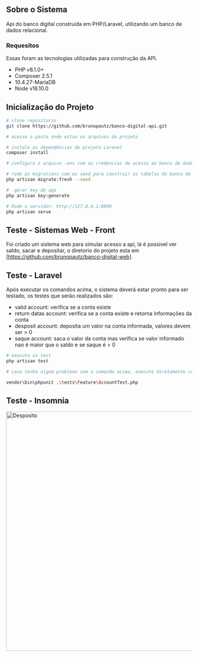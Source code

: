 ## Sobre o Sistema

Api do banco digital construida em PHP/Laravel, utilizando um banco de dados relacional.

### Requesitos

Essas foram as tecnologias utilizadas para construção da API.

- PHP v8.1.0+
- Composer 2.5.1   
- 10.4.27-MariaDB  
- Node v16.10.0


## Inicialização do Projeto
```bash
# clone repositorio
git clone https://github.com/brunopautz/banco-digital-api.git

# acesse a pasta onde estao os arquivos do projeto

# instale as dependências do projeto Laravel
composer install

# configura o arquivo .env com as credencias de acesso ao banco de dados

# rode as migrations com os seed para construir as tabelas do banco de dados e popular com dados
php artisan migrate:fresh --seed

#  gerar key do app
php artisan key:generate

# Rode o servidor: http://127.0.0.1:8000
php artisan serve
```

## Teste - Sistemas Web - Front

Foi criado um sistema web para simular acesso a api, lá é possivel ver saldo, sacar e depositar, o diretorio do projeto esta em [https://github.com/brunopautz/banco-digital-web].

## Teste - Laravel

Após executar os comandos acima, o sistema deverá estar pronto para ser testado, os testes que serão realizados são:
- valid account: verifica se a conta existe
- return datas account: verifica se a conta existe e retorna informações da conta
- desposit account: deposita um valor na conta informada, valores devem ser > 0  
- saque account: saca o valor da conta mas verifica se valor informado nao é maior que o saldo e se saque é > 0

```bash
# executa os test
php artisan test

# caso tenha algum problema com o comando acima, execute diretamente com :

vendor\bin\phpunit .\tests\Feature\AccountTest.php
```

## Teste - Insomnia

<a href="https://drive.google.com/uc?export=view&id=<FILEID>"><img src="https://drive.google.com/file/d/13mGxHW877v-Qx5O8knS6dBwWL_1dy3MJ/view?usp=share_link" style="width: 650px; max-width: 100%; height: auto" title="Desposito" />
<!-- 
![Validad Account](https://drive.google.com/file/d/1jUuhSDzUGr1JodXS1D85wiErq6Z2zucO/view)
![Return datas Account](https://drive.google.com/file/d/13mGxHW877v-Qx5O8knS6dBwWL_1dy3MJ/view)
![Deposit Account](https://drive.google.com/file/d/13mGxHW877v-Qx5O8knS6dBwWL_1dy3MJ/view?usp=sharing)
![Saque Account](https://drive.google.com/file/d/1msTkjJvlk35aywaCOE6QG4ZNjSu6mDiL/view) -->



